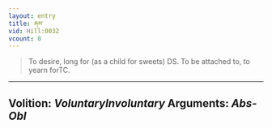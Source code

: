 ```yaml
---
layout: entry
title: རྐམ་
vid: Hill:0032
vcount: 0
---
```

> To desire, long for (as a child for sweets) DS\. To be attached to, to yearn forTC\.

---
Volition: _VoluntaryInvoluntary_
Arguments: _Abs-Obl_
---

